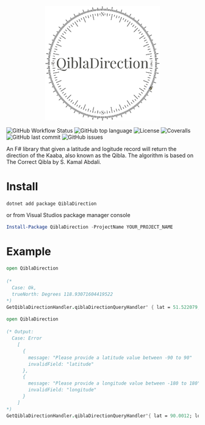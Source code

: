 <p align="center" background-color="white">
<img src="https://raw.githubusercontent.com/doniseferi/qibladirection/a348f377d5adac74bdb78aafd7664a80c072081c/images/QiblaDirection.svg?sanitize=true" width="300px" />
</p>

![GitHub Workflow Status](https://img.shields.io/github/workflow/status/doniseferi/qibladirection/.NET?style=for-the-badge) ![GitHub top language](https://img.shields.io/github/languages/top/doniseferi/qibladirection?style=for-the-badge) ![License](https://img.shields.io/github/license/doniseferi/qibladirection?style=for-the-badge) ![Coveralls](https://img.shields.io/coveralls/github/doniseferi/qibladirection?style=for-the-badge) ![GitHub last commit](https://img.shields.io/github/last-commit/doniseferi/qibladirection?style=for-the-badge) ![GitHub issues](https://img.shields.io/github/issues/doniseferi/qibladirection?style=for-the-badge)

An F# library that given a latitude and logitude record will return the direction of the Kaaba, also known as the Qibla. The algorithm is based on The Correct Qibla by S. Kamal Abdali.

# Install
```dotnetcli
dotnet add package QiblaDirection
```
or from Visual Studios package manager console
```powershell
Install-Package QiblaDirection -ProjectName YOUR_PROJECT_NAME
```

# Example
```fsharp
open QiblaDirection

(*
  Case: Ok,
  trueNorth: Degrees 118.93071604419522
*)
GetQiblaDirectionHandler.qiblaDirectionQueryHandler' { lat = 51.522079; lon = -0.191380 }
```

```fsharp
open QiblaDirection

(* Output:
  Case: Error
    [
      {
        message: "Please provide a latitude value between -90 to 90"
        invalidField: "latitude"
      },
      {
        message: "Please provide a longitude value between -180 to 180"
        invalidField: "longitude"
      }
    ]
*)
GetQiblaDirectionHandler.qiblaDirectionQueryHandler'{ lat = 90.0012; lon = 180.0121 }
```